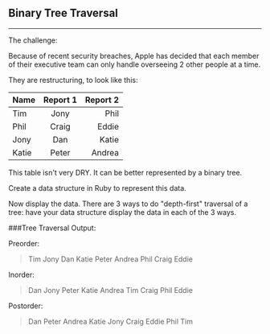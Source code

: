 ## Binary Tree Traversal 
----

The challenge:

Because of recent security breaches, Apple has decided that each member of their executive team can only handle overseeing 2 other people at a time. 

They are restructuring, to look like this:

| Name          | Report 1      | Report 2  |
| ------------- |:-------------:| ---------:|
| Tim           | Jony          | Phil      |
| Phil          | Craig         | Eddie     |
| Jony          | Dan           | Katie     |
| Katie         | Peter         | Andrea    |
 
This table isn't very DRY. It can be better represented by a binary tree. 

Create a data structure in Ruby to represent this data.

Now display the data. There are 3 ways to do "depth-first" traversal of a tree: have your data structure display the data in each of the 3 ways.

###Tree Traversal Output:

Preorder:
> Tim Jony Dan Katie Peter Andrea Phil Craig Eddie 

Inorder:
> Dan Jony Peter Katie Andrea Tim Craig Phil Eddie 

Postorder:
> Dan Peter Andrea Katie Jony Craig Eddie Phil Tim 